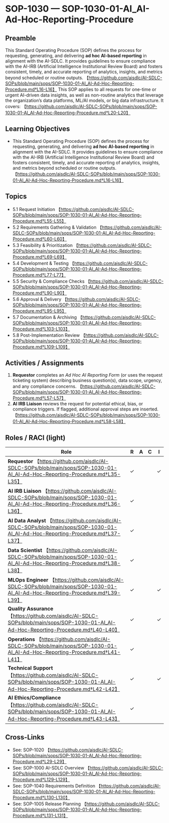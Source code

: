# SOP-1030 — SOP-1030-01-AI\_AI-Ad-Hoc-Reporting-Procedure

## Preamble
This Standard Operating Procedure (SOP) defines the process for requesting, generating, and delivering **ad hoc AI-based reporting** in alignment with the AI-SDLC. It provides guidelines to ensure compliance with the AI-IRB (Artificial Intelligence Institutional Review Board) and fosters consistent, timely, and accurate reporting of analytics, insights, and metrics beyond scheduled or routine outputs. 【https://github.com/aisdlc/AI-SDLC-SOPs/blob/main/sops/SOP-1030-01-AI_AI-Ad-Hoc-Reporting-Procedure.md†L16-L16】
This SOP applies to all requests for one-time or urgent AI-driven data insights, as well as non-routine analytics that leverage the organization’s data platforms, ML/AI models, or big data infrastructure. It covers: 【https://github.com/aisdlc/AI-SDLC-SOPs/blob/main/sops/SOP-1030-01-AI_AI-Ad-Hoc-Reporting-Procedure.md†L20-L20】

## Learning Objectives
- This Standard Operating Procedure (SOP) defines the process for requesting, generating, and delivering **ad hoc AI-based reporting** in alignment with the AI-SDLC. It provides guidelines to ensure compliance with the AI-IRB (Artificial Intelligence Institutional Review Board) and fosters consistent, timely, and accurate reporting of analytics, insights, and metrics beyond scheduled or routine outputs. 【https://github.com/aisdlc/AI-SDLC-SOPs/blob/main/sops/SOP-1030-01-AI_AI-Ad-Hoc-Reporting-Procedure.md†L16-L16】

## Topics
- 5.1 Request Initiation 【https://github.com/aisdlc/AI-SDLC-SOPs/blob/main/sops/SOP-1030-01-AI_AI-Ad-Hoc-Reporting-Procedure.md†L55-L55】
- 5.2 Requirements Gathering & Validation 【https://github.com/aisdlc/AI-SDLC-SOPs/blob/main/sops/SOP-1030-01-AI_AI-Ad-Hoc-Reporting-Procedure.md†L60-L60】
- 5.3 Feasibility & Prioritization 【https://github.com/aisdlc/AI-SDLC-SOPs/blob/main/sops/SOP-1030-01-AI_AI-Ad-Hoc-Reporting-Procedure.md†L69-L69】
- 5.4 Development & Testing 【https://github.com/aisdlc/AI-SDLC-SOPs/blob/main/sops/SOP-1030-01-AI_AI-Ad-Hoc-Reporting-Procedure.md†L77-L77】
- 5.5 Security & Compliance Checks 【https://github.com/aisdlc/AI-SDLC-SOPs/blob/main/sops/SOP-1030-01-AI_AI-Ad-Hoc-Reporting-Procedure.md†L90-L90】
- 5.6 Approval & Delivery 【https://github.com/aisdlc/AI-SDLC-SOPs/blob/main/sops/SOP-1030-01-AI_AI-Ad-Hoc-Reporting-Procedure.md†L95-L95】
- 5.7 Documentation & Archiving 【https://github.com/aisdlc/AI-SDLC-SOPs/blob/main/sops/SOP-1030-01-AI_AI-Ad-Hoc-Reporting-Procedure.md†L103-L103】
- 5.8 Post-Implementation Review 【https://github.com/aisdlc/AI-SDLC-SOPs/blob/main/sops/SOP-1030-01-AI_AI-Ad-Hoc-Reporting-Procedure.md†L109-L109】

## Activities / Assignments
1) **Requestor** completes an *Ad Hoc AI Reporting Form* (or uses the request ticketing system) describing business question(s), data scope, urgency, and any compliance concerns. 【https://github.com/aisdlc/AI-SDLC-SOPs/blob/main/sops/SOP-1030-01-AI_AI-Ad-Hoc-Reporting-Procedure.md†L57-L57】
2) **AI IRB Liaison** reviews the request for potential ethical, bias, or compliance triggers. If flagged, additional approval steps are inserted. 【https://github.com/aisdlc/AI-SDLC-SOPs/blob/main/sops/SOP-1030-01-AI_AI-Ad-Hoc-Reporting-Procedure.md†L58-L58】

## Roles / RACI (light)
| Role | R | A | C | I |
|---|---|---|---|---|
| **Requestor** 【https://github.com/aisdlc/AI-SDLC-SOPs/blob/main/sops/SOP-1030-01-AI_AI-Ad-Hoc-Reporting-Procedure.md†L35-L35】 | ✓ |  |  | ✓ |
| **AI IRB Liaison** 【https://github.com/aisdlc/AI-SDLC-SOPs/blob/main/sops/SOP-1030-01-AI_AI-Ad-Hoc-Reporting-Procedure.md†L36-L36】 | ✓ |  |  |  |
| **AI Data Analyst** 【https://github.com/aisdlc/AI-SDLC-SOPs/blob/main/sops/SOP-1030-01-AI_AI-Ad-Hoc-Reporting-Procedure.md†L37-L37】 | ✓ |  |  |  |
| **Data Scientist** 【https://github.com/aisdlc/AI-SDLC-SOPs/blob/main/sops/SOP-1030-01-AI_AI-Ad-Hoc-Reporting-Procedure.md†L38-L38】 | ✓ |  |  |  |
| **MLOps Engineer** 【https://github.com/aisdlc/AI-SDLC-SOPs/blob/main/sops/SOP-1030-01-AI_AI-Ad-Hoc-Reporting-Procedure.md†L39-L39】 | ✓ |  |  | ✓ |
| **Quality Assurance** 【https://github.com/aisdlc/AI-SDLC-SOPs/blob/main/sops/SOP-1030-01-AI_AI-Ad-Hoc-Reporting-Procedure.md†L40-L40】 | ✓ |  |  | ✓ |
| **Operations** 【https://github.com/aisdlc/AI-SDLC-SOPs/blob/main/sops/SOP-1030-01-AI_AI-Ad-Hoc-Reporting-Procedure.md†L41-L41】 | ✓ |  |  |  |
| **Technical Support** 【https://github.com/aisdlc/AI-SDLC-SOPs/blob/main/sops/SOP-1030-01-AI_AI-Ad-Hoc-Reporting-Procedure.md†L42-L42】 | ✓ |  |  | ✓ |
| **AI Ethics/Compliance** 【https://github.com/aisdlc/AI-SDLC-SOPs/blob/main/sops/SOP-1030-01-AI_AI-Ad-Hoc-Reporting-Procedure.md†L43-L43】 | ✓ |  |  |  |

## Cross-Links
- See: SOP-1020 【https://github.com/aisdlc/AI-SDLC-SOPs/blob/main/sops/SOP-1030-01-AI_AI-Ad-Hoc-Reporting-Procedure.md†L29-L29】
- See: SOP-1000 AI-SDLC Overview 【https://github.com/aisdlc/AI-SDLC-SOPs/blob/main/sops/SOP-1030-01-AI_AI-Ad-Hoc-Reporting-Procedure.md†L129-L129】
- See: SOP-1040 Requirements Definition 【https://github.com/aisdlc/AI-SDLC-SOPs/blob/main/sops/SOP-1030-01-AI_AI-Ad-Hoc-Reporting-Procedure.md†L130-L130】
- See: SOP-1005 Release Planning 【https://github.com/aisdlc/AI-SDLC-SOPs/blob/main/sops/SOP-1030-01-AI_AI-Ad-Hoc-Reporting-Procedure.md†L131-L131】

